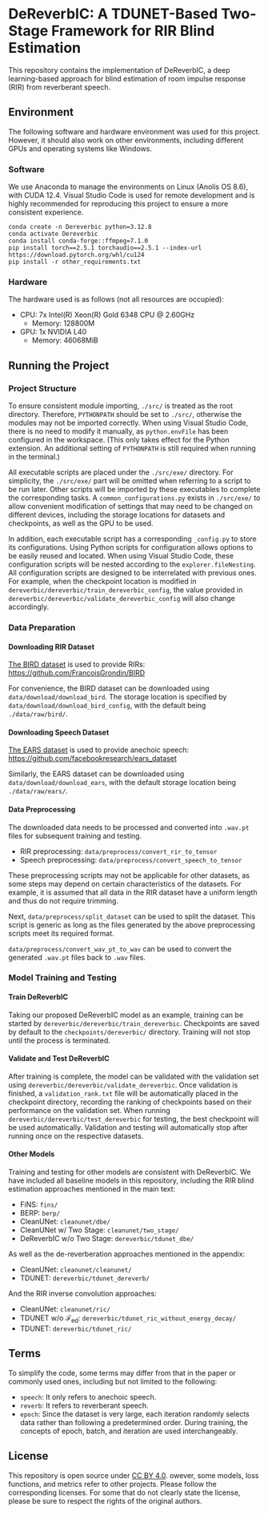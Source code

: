 # DeReverbIC: A TDUNET-Based Two-Stage Framework for RIR Blind Estimation

This repository contains the implementation of DeReverbIC, a deep learning-based approach for blind estimation of room impulse response (RIR) from reverberant speech.

## Environment

The following software and hardware environment was used for this project. However, it should also work on other environments, including different GPUs and operating systems like Windows.

### Software

We use Anaconda to manage the environments on Linux (Anolis OS 8.6), with CUDA 12.4. Visual Studio Code is used for remote development and is highly recommended for reproducing this project to ensure a more consistent experience.

```shell
conda create -n Dereverbic python=3.12.8
conda activate Dereverbic
conda install conda-forge::ffmpeg=7.1.0
pip install torch==2.5.1 torchaudio==2.5.1 --index-url https://download.pytorch.org/whl/cu124
pip install -r other_requirements.txt
```

### Hardware

The hardware used is as follows (not all resources are occupied):

- CPU: 7x Intel(R) Xeon(R) Gold 6348 CPU @ 2.60GHz
    - Memory: 128800M
- GPU: 1x NVIDIA L40
    - Memory: 46068MiB

## Running the Project

### Project Structure

To ensure consistent module importing, `./src/` is treated as the root directory. Therefore, `PYTHONPATH` should be set to `./src/`, otherwise the modules may not be imported correctly. When using Visual Studio Code, there is no need to modify it manually, as `python.envFile` has been configured in the workspace. (This only takes effect for the Python extension. An additional setting of `PYTHONPATH` is still required when running in the terminal.)

All executable scripts are placed under the `./src/exe/` directory. For simplicity, the `./src/exe/` part will be omitted when referring to a script to be run later. Other scripts will be imported by these executables to complete the corresponding tasks. A `common_configurations.py` exists in `./src/exe/` to allow convenient modification of settings that may need to be changed on different devices, including the storage locations for datasets and checkpoints, as well as the GPU to be used.

In addition, each executable script has a corresponding `_config.py` to store its configurations. Using Python scripts for configuration allows options to be easily reused and located. When using Visual Studio Code, these configuration scripts will be nested according to the `explorer.fileNesting`. All configuration scripts are designed to be interrelated with previous ones. For example, when the checkpoint location is modified in `dereverbic/dereverbic/train_dereverbic_config`, the value provided in `dereverbic/dereverbic/validate_dereverbic_config` will also change accordingly.

### Data Preparation

#### Downloading RIR Dataset

[The BIRD dataset](https://arxiv.org/abs/2010.09930) is used to provide RIRs: https://github.com/FrancoisGrondin/BIRD

For convenience, the BIRD dataset can be downloaded using `data/download/download_bird`. The storage location is specified by `data/download/download_bird_config`, with the default being `./data/raw/bird/`.

#### Downloading Speech Dataset

[The EARS dataset](https://www.isca-archive.org/interspeech_2024/richter24_interspeech.html) is used to provide anechoic speech: https://github.com/facebookresearch/ears_dataset

Similarly, the EARS dataset can be downloaded using `data/download/download_ears`, with the default storage location being `./data/raw/ears/`.

#### Data Preprocessing

The downloaded data needs to be processed and converted into `.wav.pt` files for subsequent training and testing.

- RIR preprocessing: `data/preprocess/convert_rir_to_tensor`
- Speech preprocessing: `data/preprocess/convert_speech_to_tensor`

These preprocessing scripts may not be applicable for other datasets, as some steps may depend on certain characteristics of the datasets. For example, it is assumed that all data in the RIR dataset have a uniform length and thus do not require trimming.

Next, `data/preprocess/split_dataset` can be used to split the dataset. This script is generic as long as the files generated by the above preprocessing scripts meet its required format.

`data/preprocess/convert_wav_pt_to_wav` can be used to convert the generated `.wav.pt` files back to `.wav` files.

### Model Training and Testing

#### Train DeReverbIC

Taking our proposed DeReverbIC model as an example, training can be started by `dereverbic/dereverbic/train_dereverbic`. Checkpoints are saved by default to the `checkpoints/dereverbic/` directory. Training will not stop until the process is terminated.

#### Validate and Test DeReverbIC

After training is complete, the model can be validated with the validation set using `dereverbic/dereverbic/validate_dereverbic`. Once validation is finished, a `validation_rank.txt` file will be automatically placed in the checkpoint directory, recording the ranking of checkpoints based on their performance on the validation set. When running `dereverbic/dereverbic/test_dereverbic` for testing, the best checkpoint will be used automatically. Validation and testing will automatically stop after running once on the respective datasets.

#### Other Models

Training and testing for other models are consistent with DeReverbIC. We have included all baseline models in this repository, including the RIR blind estimation approaches mentioned in the main text:
- FiNS: `fins/`
- BERP: `berp/`
- CleanUNet: `cleanunet/dbe/`
- CleanUNet w/ Two Stage: `cleanunet/two_stage/`
- DeReverbIC w/o Two Stage: `dereverbic/tdunet_dbe/`

As well as the de-reverberation approaches mentioned in the appendix:
- CleanUNet: `cleanunet/cleanunet/`
- TDUNET: `dereverbic/tdunet_dereverb/`

And the RIR inverse convolution approaches:
- CleanUNet: `cleanunet/ric/`
- TDUNET w/o $\mathcal{F}_\mathrm{ed}$: `dereverbic/tdunet_ric_without_energy_decay/`
- TDUNET: `dereverbic/tdunet_ric/`

## Terms

To simplify the code, some terms may differ from that in the paper or commonly used ones, including but not limited to the following:
- `speech`: It only refers to anechoic speech.
- `reverb`: It refers to reverberant speech.
- `epoch`: Since the dataset is very large, each iteration randomly selects data rather than following a predetermined order. During training, the concepts of epoch, batch, and iteration are used interchangeably.

## License

This repository is open source under [CC BY 4.0](https://creativecommons.org/licenses/by/4.0/). owever, some models, loss functions, and metrics refer to other projects. Please follow the corresponding licenses. For some that do not clearly state the license, please be sure to respect the rights of the original authors.
